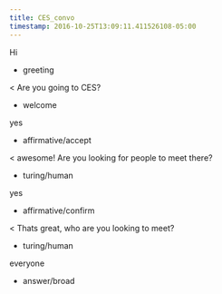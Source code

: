 ```yaml
---
title: CES_convo
timestamp: 2016-10-25T13:09:11.411526108-05:00
---
```


Hi
* greeting

< Are you going to CES?
* welcome

yes
* affirmative/accept

< awesome! Are you looking for people to meet there?
* turing/human

yes
* affirmative/confirm

< Thats great, who are you looking to meet?
* turing/human

everyone
* answer/broad

